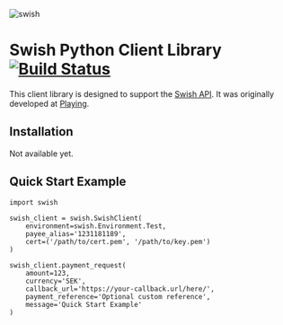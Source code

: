 ![swish](https://cloud.githubusercontent.com/assets/3159565/14217729/1d4b6732-f850-11e5-8a00-90d4ab30ddbd.png)
# Swish Python Client Library [![Build Status](https://travis-ci.org/playing-se/swish-python.svg?branch=master)](https://travis-ci.org/playing-se/swish-python)
This client library is designed to support the [Swish API](https://www.getswish.se/content/uploads/2015/06/Guide-Swish-API_160118.pdf). It was originally developed at [Playing](https://playing.se/).

## Installation
Not available yet.

## Quick Start Example

    import swish

    swish_client = swish.SwishClient(
        environment=swish.Environment.Test,
        payee_alias='1231181189',
        cert=('/path/to/cert.pem', '/path/to/key.pem')
    )

    swish_client.payment_request(
        amount=123,
        currency='SEK',
        callback_url='https://your-callback.url/here/',
        payment_reference='Optional custom reference',
        message='Quick Start Example'
    )
